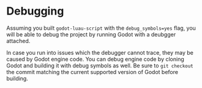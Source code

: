 # Debugging

Assuming you built `godot-luau-script` with the `debug_symbols=yes` flag,
you will be able to debug the project by running Godot with a deubgger attached.

In case you run into issues which the debugger cannot trace, they may be caused by Godot engine code.
You can debug engine code by cloning Godot and building it with debug symbols as well.
Be sure to `git checkout` the commit matching the current supported version of Godot before building.
